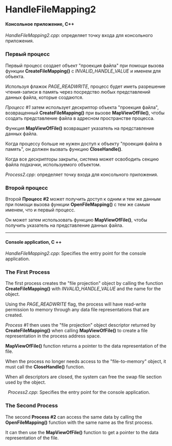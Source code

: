 # HandleFileMapping2

#### Консольное приложение, C++

*HandleFileMapping2.cpp*: определяет точку входа для консольного приложения.

### Первый процесс

Первый процесс создает объект "проекция файла" при помощи вызова функции **CreateFileMapping()** с *INVALID_HANDLE_VALUE* и именем для объекта. 

Используя флажок *PAGE_READWRITE*, процесс будет иметь разрешение чтения-записи в память через посредство любых представлений данных файла, которые создаются. 

*Процесс #1* затем использует дескриптор объекта "проекция файла", возвращенный **CreateFileMapping()** при вызове **MapViewOfFile()**, чтобы создать представление файла в адресном пространстве процесса. 

Функция **MapViewOfFile()** возвращает указатель на представление данных файла. 

Когда процессу больше не нужен доступ к объекту "проекция файла в память", он должен вызвать функцию **CloseHandle()**. 

Когда все дескрипторы закрыты, система может освободить секцию файла подкачки, используемого объектом.


 
*Process2.cpp*: определяет точку входа для консольного приложения.

### Второй процесс

Второй **Процесс #2** может получить доступ к одним и тем же данным при помощи вызова функции **OpenFileMapping()** с тем же самым именем, что и первый процесс.

Он может затем использовать функцию **MapViewOfFile()**, чтобы получить указатель на представление данных файла.
 

 

-----------------------------------------------------------------------------------------------------

#### Console application, C ++


*HandleFileMapping2.cpp*: Specifies the entry point for the console application.

### The First Process

The first process creates the "file projection" object by calling the function **CreateFileMapping()** with *INVALID_HANDLE_VALUE* and the name for the object.

Using the *PAGE_READWRITE* flag, the process will have read-write permission to memory through any data file representations that are created.

*Process #1* then uses the "file projection" object descriptor returned by **CreateFileMapping()** when calling **MapViewOfFile()** to create a file representation in the process address space.

**MapViewOfFile()** function returns a pointer to the data representation of the file.

When the process no longer needs access to the "file-to-memory" object, it must call the **CloseHandle()** function.

When all descriptors are closed, the system can free the swap file section used by the object.


 
*Process2.cpp*: Specifies the entry point for the console application.

### The Second Process

The second **Process #2** can access the same data by calling the **OpenFileMapping()** function with the same name as the first process.

It can then use the **MapViewOfFile()** function to get a pointer to the data representation of the file.



 
